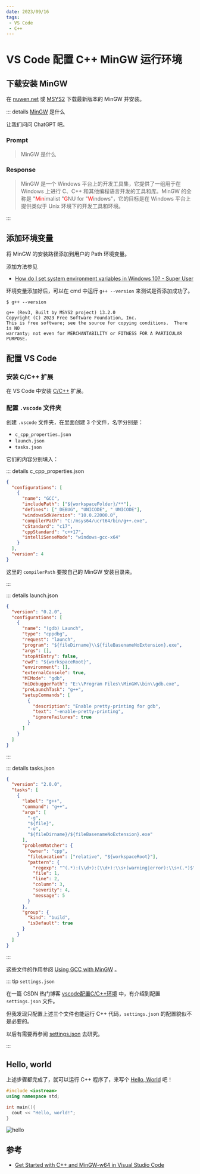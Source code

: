 ```yaml
---
date: 2023/09/16
tags: 
 - VS Code
 - C++
---
```


# VS Code 配置 C++ MinGW 运行环境

## 下载安装 MinGW

在 [nuwen.net](https://nuwen.net/mingw.html) 或 [MSYS2](https://www.msys2.org/) 下载最新版本的 MinGW 并安装。

::: details [MinGW](https://en.wikipedia.org/wiki/MinGW) 是什么

让我们问问 ChatGPT 吧。

### Prompt

> MinGW 是什么

### Response

> MinGW 是一个 Windows 平台上的开发工具集，它提供了一组用于在 Windows 上进行 C、C++ 和其他编程语言开发的工具和库。MinGW 的全称是 "<span style='color:red'>Min</span>imalist "<span style='color:red'>G</span>NU for "<span style='color:red'>W</span>indows"，它的目标是在 Windows 平台上提供类似于 Unix 环境下的开发工具和环境。

:::

## 添加环境变量

将 MinGW 的安装路径添加到用户的 Path 环境变量。

添加方法参见

- [How do I set system environment variables in Windows 10? - Super User](https://superuser.com/questions/949560/how-do-i-set-system-environment-variables-in-windows-10)

环境变量添加好后，可以在 cmd 中运行 `g++ --version` 来测试是否添加成功了。

```
$ g++ --version

g++ (Rev3, Built by MSYS2 project) 13.2.0
Copyright (C) 2023 Free Software Foundation, Inc.
This is free software; see the source for copying conditions.  There is NO
warranty; not even for MERCHANTABILITY or FITNESS FOR A PARTICULAR PURPOSE.
```

## 配置 VS Code

### 安装 C/C++ 扩展

在 VS Code 中安装 [C/C++](https://marketplace.visualstudio.com/items?itemName=ms-vscode.cpptools) 扩展。

### 配置 `.vscode` 文件夹

创建 `.vscode` 文件夹，在里面创建 3 个文件，名字分别是：

- `c_cpp_properties.json`
- `launch.json`
- `tasks.json`

它们的内容分别填入：

::: details c_cpp_properties.json

```json
{
  "configurations": [
    {
      "name": "GCC",
      "includePath": ["${workspaceFolder}/**"],
      "defines": ["_DEBUG", "UNICODE", "_UNICODE"],
      "windowsSdkVersion": "10.0.22000.0",
      "compilerPath": "C:/msys64/ucrt64/bin/g++.exe",
      "cStandard": "c17",
      "cppStandard": "c++17",
      "intelliSenseMode": "windows-gcc-x64"
    }
  ],
  "version": 4
}
```

这里的 `compilerPath` 要按自己的 MinGW 安装目录来。

:::

::: details launch.json

```json
{
  "version": "0.2.0",
  "configurations": [
    {
      "name": "(gdb) Launch", 
      "type": "cppdbg", 
      "request": "launch", 
      "program": "${fileDirname}\\${fileBasenameNoExtension}.exe", 
      "args": [], 
      "stopAtEntry": false,
      "cwd": "${workspaceRoot}",
      "environment": [],
      "externalConsole": true, 
      "MIMode": "gdb",
      "miDebuggerPath": "E:\\Program Files\\MinGW\\bin\\gdb.exe",
      "preLaunchTask": "g++",
      "setupCommands": [
        {
          "description": "Enable pretty-printing for gdb",
          "text": "-enable-pretty-printing",
          "ignoreFailures": true
        }
      ]
    }
  ]
}
```

:::

::: details tasks.json

```json
{
  "version": "2.0.0",
  "tasks": [
    {
      "label": "g++",
      "command": "g++",
      "args": [
        "-g",
        "${file}",
        "-o",
        "${fileDirname}/${fileBasenameNoExtension}.exe"
      ],
      "problemMatcher": {
        "owner": "cpp",
        "fileLocation": ["relative", "${workspaceRoot}"],
        "pattern": {
          "regexp": "^(.*):(\\d+):(\\d+):\\s+(warning|error):\\s+(.*)$",
          "file": 1,
          "line": 2,
          "column": 3,
          "severity": 4,
          "message": 5
        }
      },
      "group": {
        "kind": "build",
        "isDefault": true
      }
    }
  ]
}
```

:::

这些文件的作用参阅 [Using GCC with MinGW](https://code.visualstudio.com/docs/cpp/config-mingw#_run-helloworldcpp) 。

::: tip `settings.json`

在一篇 CSDN 热门博客 [vscode配置C/C++环境](https://blog.csdn.net/m0_62721576/article/details/127207028) 中，有介绍到配置 `settings.json` 文件。

但我发现只配置上述三个文件也能运行 C++ 代码，`settings.jso`n 的配置貌似不是必要的。

以后有需要再参阅 [settings.json](https://code.visualstudio.com/docs/getstarted/settings#_settingsjson) 去研究。

:::

## Hello, world

上述步骤都完成了，就可以运行 C++ 程序了，来写个 [Hello, World](https://en.wikipedia.org/wiki/%22Hello,_World!%22_program) 吧！

```cpp
#include <iostream>
using namespace std;

int main(){
  cout << "Hello, world!";
}
```

![hello](https://cdn.jsdelivr.net/gh/tangjan/imgBed/notes/2023/09/16/hello.png)

## 参考

- [Get Started with C++ and MinGW-w64 in Visual Studio Code](https://code.visualstudio.com/docs/cpp/config-mingw)
